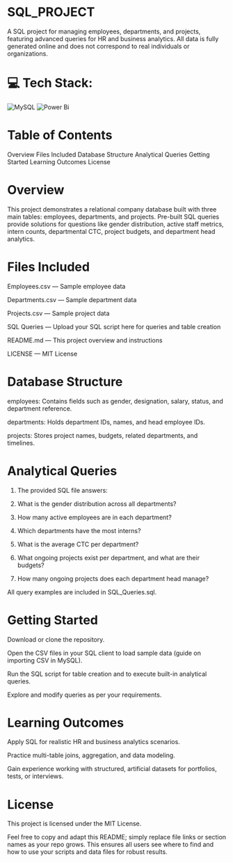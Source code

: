 # SQL_PROJECT
A SQL project for managing employees, departments, and projects, featuring advanced queries for HR and business analytics.
All data is fully generated online and does not correspond to real individuals or organizations.

# 💻 Tech Stack:
![MySQL](https://img.shields.io/badge/mysql-4479A1.svg?style=for-the-badge&logo=mysql&logoColor=white) ![Power Bi](https://img.shields.io/badge/power_bi-F2C811?style=for-the-badge&logo=powerbi&logoColor=black)

# Table of Contents
Overview
Files Included
Database Structure
Analytical Queries
Getting Started
Learning Outcomes
License

# Overview
This project demonstrates a relational company database built with three main tables: employees, departments, and projects. Pre-built SQL queries provide solutions for questions like gender distribution, active staff metrics, intern counts, departmental CTC, project budgets, and department head analytics.

# Files Included

Employees.csv — Sample employee data

Departments.csv — Sample department data

Projects.csv — Sample project data

SQL Queries — Upload your SQL script here for queries and table creation

README.md — This project overview and instructions

LICENSE — MIT License

# Database Structure
employees: Contains fields such as gender, designation, salary, status, and department reference.

departments: Holds department IDs, names, and head employee IDs.

projects: Stores project names, budgets, related departments, and timelines.

# Analytical Queries

1. The provided SQL file answers:

2. What is the gender distribution across all departments?

3. How many active employees are in each department?

4. Which departments have the most interns?

5. What is the average CTC per department?

6. What ongoing projects exist per department, and what are their budgets?

7. How many ongoing projects does each department head manage?

All query examples are included in SQL_Queries.sql.

# Getting Started

Download or clone the repository.

Open the CSV files in your SQL client to load sample data (guide on importing CSV in MySQL).

Run the SQL script for table creation and to execute built-in analytical queries.

Explore and modify queries as per your requirements.

# Learning Outcomes
Apply SQL for realistic HR and business analytics scenarios.

Practice multi-table joins, aggregation, and data modeling.

Gain experience working with structured, artificial datasets for portfolios, tests, or interviews.

# License
This project is licensed under the MIT License.

Feel free to copy and adapt this README; simply replace file links or section names as your repo grows. This ensures all users see where to find and how to use your scripts and data files for robust results.
